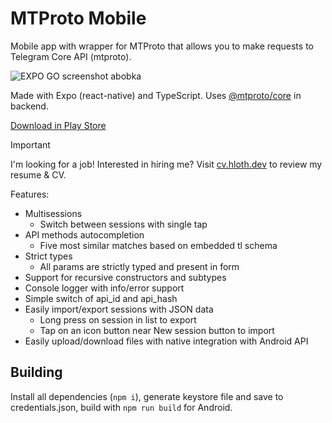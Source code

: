 # MTProto Mobile

Mobile app with wrapper for MTProto that allows you to make requests to Telegram Core API (mtproto).

![EXPO GO screenshot abobka](https://user-images.githubusercontent.com/59040542/194706440-6ba96569-1b67-4756-8fee-a0bcf910d440.png)

Made with Expo (react-native) and TypeScript. Uses [@mtproto/core](https://mtproto-core.js.org/) in backend.

[Download in Play Store](https://play.google.com/store/apps/details?id=com.vityaschel.mtprotomobile)

> [!IMPORTANT]
> I'm looking for a job! Interested in hiring me? Visit [cv.hloth.dev](https://cv.hloth.dev) to review my resume & CV.

Features:

- Multisessions
  - Switch between sessions with single tap
- API methods autocompletion
  - Five most similar matches based on embedded tl schema
- Strict types
  - All params are strictly typed and present in form
- Support for recursive constructors and subtypes
- Console logger with info/error support
- Simple switch of api_id and api_hash
- Easily import/export sessions with JSON data
  - Long press on session in list to export
  - Tap on an icon button near New session button to import
- Easily upload/download files with native integration with Android API

## Building

Install all dependencies (`npm i`), generate keystore file and save to credentials.json, build with `npm run build` for Android.
